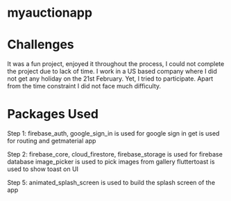 # myauctionapp

# Challenges

It was a fun project, enjoyed it throughout the process, I could not complete the project due to lack of time. I work in a US based company where I did not get any holiday on the 21st February. Yet, I tried to participate. Apart from the time constraint I did not face much difficulty.

# Packages Used
Step 1: 
firebase_auth, google_sign_in is used for google sign in
get is used for routing and getmaterial app

Step 2:
firebase_core, cloud_firestore, firebase_storage is used for firebase database
image_picker is used to pick images from gallery
fluttertoast is used to show toast on UI

Step 5:
animated_splash_screen is used to build the splash screen of the app
